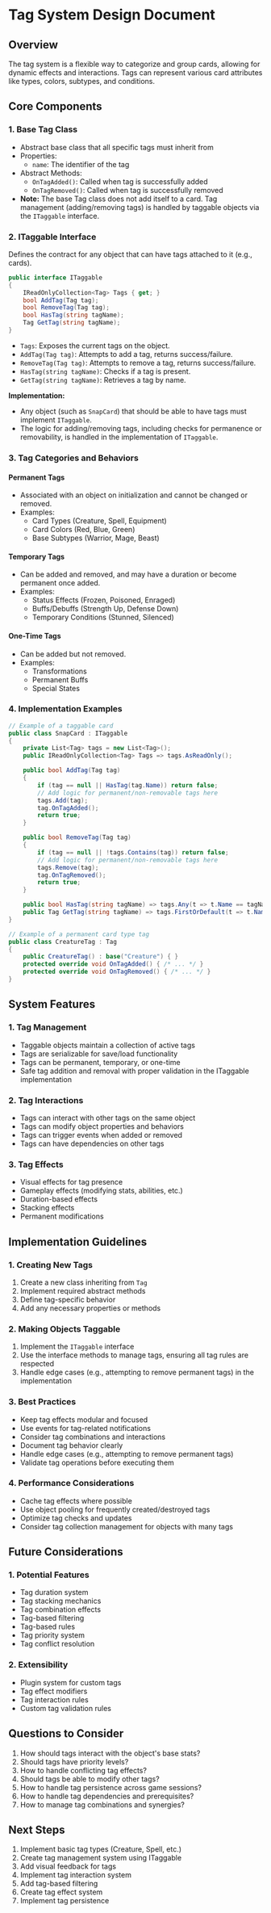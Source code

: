 # Tag System Design Document

## Overview
The tag system is a flexible way to categorize and group cards, allowing for dynamic effects and interactions. Tags can represent various card attributes like types, colors, subtypes, and conditions.

## Core Components

### 1. Base Tag Class
- Abstract base class that all specific tags must inherit from
- Properties:
  - `name`: The identifier of the tag
- Abstract Methods:
  - `OnTagAdded()`: Called when tag is successfully added
  - `OnTagRemoved()`: Called when tag is successfully removed
- **Note:** The base Tag class does not add itself to a card. Tag management (adding/removing tags) is handled by taggable objects via the `ITaggable` interface.

### 2. ITaggable Interface
Defines the contract for any object that can have tags attached to it (e.g., cards).

```csharp
public interface ITaggable
{
    IReadOnlyCollection<Tag> Tags { get; }
    bool AddTag(Tag tag);
    bool RemoveTag(Tag tag);
    bool HasTag(string tagName);
    Tag GetTag(string tagName);
}
```

- `Tags`: Exposes the current tags on the object.
- `AddTag(Tag tag)`: Attempts to add a tag, returns success/failure.
- `RemoveTag(Tag tag)`: Attempts to remove a tag, returns success/failure.
- `HasTag(string tagName)`: Checks if a tag is present.
- `GetTag(string tagName)`: Retrieves a tag by name.

**Implementation:**
- Any object (such as `SnapCard`) that should be able to have tags must implement `ITaggable`.
- The logic for adding/removing tags, including checks for permanence or removability, is handled in the implementation of `ITaggable`.

### 3. Tag Categories and Behaviors

#### Permanent Tags
- Associated with an object on initialization and cannot be changed or removed.
- Examples:
  - Card Types (Creature, Spell, Equipment)
  - Card Colors (Red, Blue, Green)
  - Base Subtypes (Warrior, Mage, Beast)

#### Temporary Tags
- Can be added and removed, and may have a duration or become permanent once added.
- Examples:
  - Status Effects (Frozen, Poisoned, Enraged)
  - Buffs/Debuffs (Strength Up, Defense Down)
  - Temporary Conditions (Stunned, Silenced)

#### One-Time Tags
- Can be added but not removed.
- Examples:
  - Transformations
  - Permanent Buffs
  - Special States

### 4. Implementation Examples

```csharp
// Example of a taggable card
public class SnapCard : ITaggable
{
    private List<Tag> tags = new List<Tag>();
    public IReadOnlyCollection<Tag> Tags => tags.AsReadOnly();

    public bool AddTag(Tag tag)
    {
        if (tag == null || HasTag(tag.Name)) return false;
        // Add logic for permanent/non-removable tags here
        tags.Add(tag);
        tag.OnTagAdded();
        return true;
    }

    public bool RemoveTag(Tag tag)
    {
        if (tag == null || !tags.Contains(tag)) return false;
        // Add logic for permanent/non-removable tags here
        tags.Remove(tag);
        tag.OnTagRemoved();
        return true;
    }

    public bool HasTag(string tagName) => tags.Any(t => t.Name == tagName);
    public Tag GetTag(string tagName) => tags.FirstOrDefault(t => t.Name == tagName);
}

// Example of a permanent card type tag
public class CreatureTag : Tag
{
    public CreatureTag() : base("Creature") { }
    protected override void OnTagAdded() { /* ... */ }
    protected override void OnTagRemoved() { /* ... */ }
}
```

## System Features

### 1. Tag Management
- Taggable objects maintain a collection of active tags
- Tags are serializable for save/load functionality
- Tags can be permanent, temporary, or one-time
- Safe tag addition and removal with proper validation in the ITaggable implementation

### 2. Tag Interactions
- Tags can interact with other tags on the same object
- Tags can modify object properties and behaviors
- Tags can trigger events when added or removed
- Tags can have dependencies on other tags

### 3. Tag Effects
- Visual effects for tag presence
- Gameplay effects (modifying stats, abilities, etc.)
- Duration-based effects
- Stacking effects
- Permanent modifications

## Implementation Guidelines

### 1. Creating New Tags
1. Create a new class inheriting from `Tag`
2. Implement required abstract methods
3. Define tag-specific behavior
4. Add any necessary properties or methods

### 2. Making Objects Taggable
1. Implement the `ITaggable` interface
2. Use the interface methods to manage tags, ensuring all tag rules are respected
3. Handle edge cases (e.g., attempting to remove permanent tags) in the implementation

### 3. Best Practices
- Keep tag effects modular and focused
- Use events for tag-related notifications
- Consider tag combinations and interactions
- Document tag behavior clearly
- Handle edge cases (e.g., attempting to remove permanent tags)
- Validate tag operations before executing them

### 4. Performance Considerations
- Cache tag effects where possible
- Use object pooling for frequently created/destroyed tags
- Optimize tag checks and updates
- Consider tag collection management for objects with many tags

## Future Considerations

### 1. Potential Features
- Tag duration system
- Tag stacking mechanics
- Tag combination effects
- Tag-based filtering
- Tag-based rules
- Tag priority system
- Tag conflict resolution

### 2. Extensibility
- Plugin system for custom tags
- Tag effect modifiers
- Tag interaction rules
- Custom tag validation rules

## Questions to Consider
1. How should tags interact with the object's base stats?
2. Should tags have priority levels?
3. How to handle conflicting tag effects?
4. Should tags be able to modify other tags?
5. How to handle tag persistence across game sessions?
6. How to handle tag dependencies and prerequisites?
7. How to manage tag combinations and synergies?

## Next Steps
1. Implement basic tag types (Creature, Spell, etc.)
2. Create tag management system using ITaggable
3. Add visual feedback for tags
4. Implement tag interaction system
5. Add tag-based filtering
6. Create tag effect system
7. Implement tag persistence 